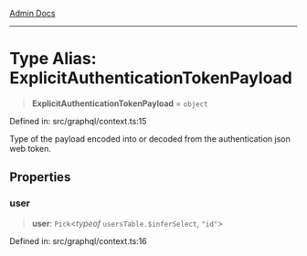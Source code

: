 [Admin Docs](/)

***

# Type Alias: ExplicitAuthenticationTokenPayload

> **ExplicitAuthenticationTokenPayload** = `object`

Defined in: src/graphql/context.ts:15

Type of the payload encoded into or decoded from the authentication json web token.

## Properties

### user

> **user**: `Pick`\<*typeof* `usersTable.$inferSelect`, `"id"`\>

Defined in: src/graphql/context.ts:16
